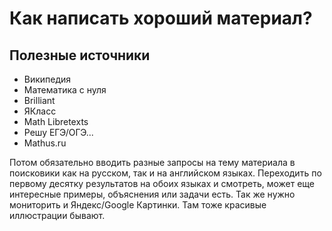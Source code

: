 # Как написать хороший материал?

## Полезные источники

- Википедия
- Математика с нуля
- Brilliant
- ЯКласс
- Math Libretexts
- Решу ЕГЭ/ОГЭ...
- Mathus.ru

Потом обязательно вводить разные запросы на тему материала в поисковики как на русском, так и на английском языках.
Переходить по первому десятку результатов на обоих языках и смотреть, может еще интересные примеры, объяснения или задачи есть.
Так же нужно мониторить и Яндекс/Google Картинки.
Там тоже красивые иллюстрации бывают.
